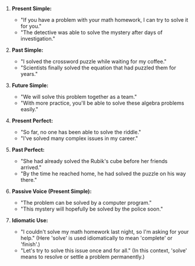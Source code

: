 1. **Present Simple:**
   - "If you have a problem with your math homework, I can try to solve it for you."
   - "The detective was able to solve the mystery after days of investigation."

2. **Past Simple:**
   - "I solved the crossword puzzle while waiting for my coffee."
   - "Scientists finally solved the equation that had puzzled them for years."

3. **Future Simple:**
   - "We will solve this problem together as a team."
   - "With more practice, you'll be able to solve these algebra problems easily."

4. **Present Perfect:**
   - "So far, no one has been able to solve the riddle."
   - "I've solved many complex issues in my career."

5. **Past Perfect:**
   - "She had already solved the Rubik's cube before her friends arrived."
   - "By the time he reached home, he had solved the puzzle on his way there."

6. **Passive Voice (Present Simple):**
   - "The problem can be solved by a computer program."
   - "This mystery will hopefully be solved by the police soon."

7. **Idiomatic Use:**
   - "I couldn't solve my math homework last night, so I'm asking for your help." (Here 'solve' is used idiomatically to mean 'complete' or 'finish'.)
   - "Let's try to solve this issue once and for all." (In this context, 'solve' means to resolve or settle a problem permanently.)